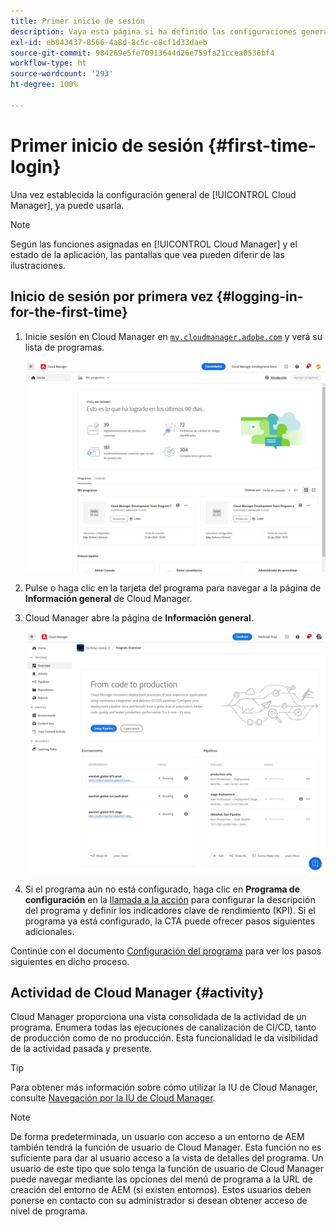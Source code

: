 ```yaml
---
title: Primer inicio de sesión
description: Vaya esta página si ha definido las configuraciones generales y está listo para usar Cloud Manager por primera vez.
exl-id: eb043437-8566-4a8d-8c5c-c8cf1d33daeb
source-git-commit: 984269e5fe70913644d26e759fa21ccea0536bf4
workflow-type: ht
source-wordcount: '293'
ht-degree: 100%

---
```



# Primer inicio de sesión {#first-time-login}

Una vez establecida la configuración general de [!UICONTROL Cloud Manager], ya puede usarla.

>[!NOTE]
>
>Según las funciones asignadas en [!UICONTROL Cloud Manager] y el estado de la aplicación, las pantallas que vea pueden diferir de las ilustraciones.

## Inicio de sesión por primera vez {#logging-in-for-the-first-time}

1. Inicie sesión en Cloud Manager en [`my.cloudmanager.adobe.com`](https://my.cloudmanager.adobe.com/) y verá su lista de programas.

   ![Consola de Cloud Manager](/help/assets/cloud-manager-console.png)

1. Pulse o haga clic en la tarjeta del programa para navegar a la página de **Información general** de Cloud Manager.

1. Cloud Manager abre la página de **Información general**.

   ![Página de información general de Cloud Manager](/help/assets/program-overview-page.png)

1. Si el programa aún no está configurado, haga clic en **Programa de configuración** en la [llamada a la acción](/help/getting-started/navigation.md#cta) para configurar la descripción del programa y definir los indicadores clave de rendimiento (KPI). Si el programa ya está configurado, la CTA puede ofrecer pasos siguientes adicionales.

Continúe con el documento [Configuración del programa](/help/getting-started/program-setup.md) para ver los pasos siguientes en dicho proceso.

## Actividad de Cloud Manager {#activity}

Cloud Manager proporciona una vista consolidada de la actividad de un programa. Enumera todas las ejecuciones de canalización de CI/CD, tanto de producción como de no producción. Esta funcionalidad le da visibilidad de la actividad pasada y presente.

>[!TIP]
>
>Para obtener más información sobre cómo utilizar la IU de Cloud Manager, consulte [Navegación por la IU de Cloud Manager](/help/getting-started/navigation.md).

>[!NOTE]
>
>De forma predeterminada, un usuario con acceso a un entorno de AEM también tendrá la función de usuario de Cloud Manager. Esta función no es suficiente para dar al usuario acceso a la vista de detalles del programa. Un usuario de este tipo que solo tenga la función de usuario de Cloud Manager puede navegar mediante las opciones del menú de programa a la URL de creación del entorno de AEM (si existen entornos). Estos usuarios deben ponerse en contacto con su administrador si desean obtener acceso de nivel de programa.
